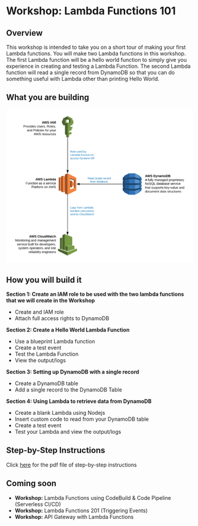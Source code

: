 # Workshop: Lambda Functions 101


## Overview

This workshop is intended to take you on a short tour of making your first Lambda functions. You will
make two Lambda functions in this workshop. The first Lambda function will be a hello world function
to simply give you experience in creating and testing a Lambda Function. The second Lambda function
will read a single record from DynamoDB so that you can do something useful with Lambda other than
printing Hello World.

## What you are building

![alt text](./WorkshopDiagram.png "Workshop Diagram")

## How you will build it

**Section 1: Create an IAM role to be used with the two lambda functions that we will create in the Workshop**
* Create and IAM role
* Attach full access rights to DynamoDB

**Section 2: Create a Hello World Lambda Function**
* Use a blueprint Lambda function
* Create a test event
* Test the Lambda Function
* View the output/logs

**Section 3: Setting up DynamoDB with a single record**
* Create a DynamoDB table
* Add a single record to the DynamoDB Table

**Section 4: Using Lambda to retrieve data from DynamoDB**
* Create a blank Lambda using Nodejs
* Insert custom code to read from your DynamoDB table
* Create a test event
* Test your Lambda and view the output/logs

## Step-by-Step Instructions
Click [here](Workshop-Lambda101.pdf) for the pdf file of step-by-step instructions

## Coming soon
* **Workshop:** Lambda Functions using CodeBuild & Code Pipeline (Serverless CI/CD)
* **Workshop:** Lambda Functions 201 (Triggering Events)
* **Workshop:** API Gateway with Lambda Functions


